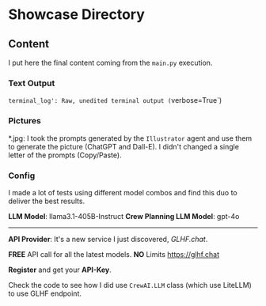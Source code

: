 # Showcase Directory

## Content

I put here the final content coming from the `main.py` execution.

### Text Output

`terminal_log': Raw, unedited terminal output (`verbose=True`)

### Pictures

*.jpg: I took the prompts generated by the `Illustrator` agent and use them to generate the picture (ChatGPT and Dall-E). I didn't changed a single letter of the prompts (Copy/Paste).

### Config

I made a lot of tests using different model combos and find this duo to deliver the best results.  

**LLM Model**: llama3.1-405B-Instruct
**Crew Planning LLM Model**: gpt-4o

---

**API Provider**: It's a new service I just discovered, *GLHF.chat*.

**FREE** API call for all the latest models. **NO** Limits
https://glhf.chat

**Register** and get your **API-Key**.

Check the code to see how I did use `CrewAI.LLM` class (which use LiteLLM) to use GLHF endpoint. 

